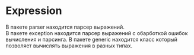 # Expression

В пакете parser находится парсер выражений.  
В пакете exception находится парсер выражений с обарботкой ошибок вычисления и парсинга.
В пакете generic находится класс который позволяет вычислять выражения в разных типах.
